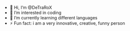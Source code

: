 - 👋 Hi, I’m @DeTraRoX
- 👀 I’m interested in coding
- 🌱 I’m currently learning different languages 
- ⚡ Fun fact: i am a very innovative, creative, funny person 

<!---
DeTraRoX/DeTraRoX is a ✨ special ✨ repository because its `README.md` (this file) appears on your GitHub profile.
You can click the Preview link to take a look at your changes.
--->

